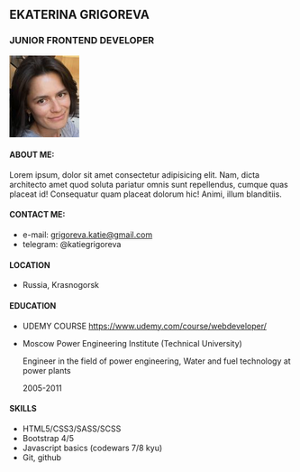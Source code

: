 ## EKATERINA GRIGOREVA
### JUNIOR FRONTEND DEVELOPER 
![photo](IMG_0912.JPG)
#### ABOUT ME:
Lorem ipsum, dolor sit amet consectetur adipisicing elit. Nam, dicta architecto amet quod soluta pariatur omnis sunt repellendus, cumque quas placeat id! Consequatur quam placeat dolorum hic! Animi, illum blanditiis.

#### CONTACT ME:
- e-mail: grigoreva.katie@gmail.com
- telegram: @katiegrigoreva
#### LOCATION
- Russia, Krasnogorsk
#### EDUCATION
- UDEMY COURSE 
   https://www.udemy.com/course/webdeveloper/
- Moscow Power Engineering Institute (Technical University)

   Engineer in the field of power engineering, Water and fuel technology at power plants

   2005-2011
#### SKILLS
- HTML5/CSS3/SASS/SCSS
- Bootstrap 4/5
- Javascript basics (codewars 7/8 kyu)
- Git, github








